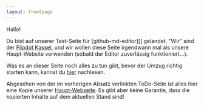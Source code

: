 ```yaml
---
layout: frontpage
---
```


Hallo!

Du bist auf unserer Test-Seite für [github-md-editor][] gelandet. "Wir" sind der
[Flipdot Kassel][flipdot.org], und wir wollen diese Seite irgendwann mal als
unsere Haupt-Website verwenden (sobald der Editor zuverlässig funktioniert...).

Was es an dieser Seite noch alles zu tun gibt, bevor der Umzug richtig starten
kann, kannst du [hier](/neues-wiki-todo) nachlesen.

Abgesehen von der im vorherigen Absatz verlinkten ToDo-Seite ist alles hier eine
Kopie unserer [Haupt-Webseite][flipdot.org]. Es gibt aber keine Garantie, dass
die kopierten Inhalte auf dem aktuellen Stand sind!

[flipdot.org]: https://flipdot.org/
